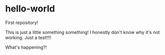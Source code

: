 hello-world
===========

First repository!

This is just a little something something! I honestly don't know why it's not working.
Just a test!!!!

What's happening?!
